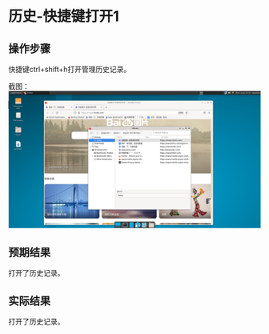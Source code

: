 # 历史-快捷键打开1

## 操作步骤

快捷键ctrl+shift+h打开管理历史记录。

截图：![](./img/历史-快捷键打开1-1.png)

## 预期结果

打开了历史记录。

## 实际结果

打开了历史记录。
